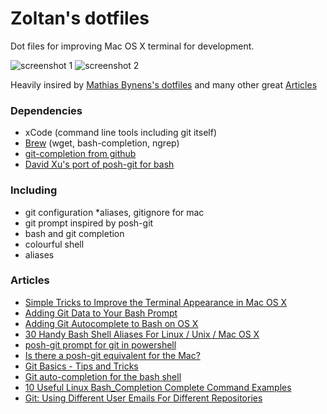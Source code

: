 Zoltan's dotfiles
========

Dot files for improving Mac OS X terminal for development.

![screenshot 1](https://raw.github.com/zsim0n/dotfiles/screenshots/screenshots/term1.png) ![screenshot 2](https://raw.github.com/zsim0n/dotfiles/screenshots/screenshots/term2.png)

Heavily insired by [Mathias Bynens's dotfiles](https://github.com/mathiasbynens/dotfiles) and many other great [Articles]()

### Dependencies

* xCode (command line tools including git itself)
* [Brew](http://brew.sh/) (wget, bash-completion, ngrep)
* [git-completion from github](https://github.com/git/git/blob/master/contrib/completion/git-completion.bash)
* [David Xu's port of posh-git for bash](https://github.com/lyze/posh-git-sh)

### Including
* git configuration
	*aliases, gitignore for mac
* git prompt inspired by posh-git
* bash and git completion
* colourful shell
* aliases

### Articles
* [Simple Tricks to Improve the Terminal Appearance in Mac OS X](http://osxdaily.com/2013/02/05/improve-terminal-appearance-mac-os-x/)
* [Adding Git Data to Your Bash Prompt](http://buddylindsey.com/adding-git-data-to-your-bash-prompt/)
* [Adding Git Autocomplete to Bash on OS X](http://buddylindsey.com/adding-git-autocomplete-to-bash-on-os-x/)
* [30 Handy Bash Shell Aliases For Linux / Unix / Mac OS X](http://www.cyberciti.biz/tips/bash-aliases-mac-centos-linux-unix.html)
* [posh-git prompt for git in powershell](https://github.com/dahlbyk/posh-git)
* [Is there a posh-git equivalent for the Mac?](http://stackoverflow.com/questions/12433165/is-there-a-posh-git-equivalent-for-the-mac)
* [Git Basics - Tips and Tricks](http://git-scm.com/book/en/Git-Basics-Tips-and-Tricks)
* [Git auto-completion for the bash shell](http://blog.vogella.com/2013/03/19/git-auto-completion-for-the-bash-shell/)
* [10 Useful Linux Bash_Completion Complete Command Examples ](http://www.thegeekstuff.com/2013/12/bash-completion-complete/)
* [Git: Using Different User Emails For Different Repositories](http://orrsella.com/2013/08/10/git-using-different-user-emails-for-different-repositories/)

